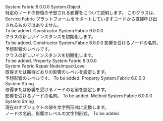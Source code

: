 <Type Name="NodeImpact" FullName="System.Fabric.Repair.NodeImpact">
  <TypeSignature Language="C#" Value="public sealed class NodeImpact" />
  <TypeSignature Language="ILAsm" Value=".class public auto ansi sealed beforefieldinit NodeImpact extends System.Object" />
  <TypeSignature Language="DocId" Value="T:System.Fabric.Repair.NodeImpact" />
  <TypeSignature Language="VB.NET" Value="Public NotInheritable Class NodeImpact" />
  <TypeSignature Language="F#" Value="type NodeImpact = class" />
  <AssemblyInfo>
    <AssemblyName>System.Fabric</AssemblyName>
    <AssemblyVersion>6.0.0.0</AssemblyVersion>
  </AssemblyInfo>
  <Base>
    <BaseTypeName>System.Object</BaseTypeName>
  </Base>
  <Interfaces />
  <Docs>
    <summary>
      <para>特定のノードの修復の予想される影響をについて説明します。</para>
      <para>このクラスは、Service Fabric プラットフォームをサポートしていますコードから直接呼び出されるものではありません。</para>
    </summary>
    <remarks>To be added.</remarks>
  </Docs>
  <Members>
    <Member MemberName=".ctor">
      <MemberSignature Language="C#" Value="public NodeImpact ();" />
      <MemberSignature Language="ILAsm" Value=".method public hidebysig specialname rtspecialname instance void .ctor() cil managed" />
      <MemberSignature Language="DocId" Value="M:System.Fabric.Repair.NodeImpact.#ctor" />
      <MemberSignature Language="VB.NET" Value="Public Sub New ()" />
      <MemberType>Constructor</MemberType>
      <AssemblyInfo>
        <AssemblyName>System.Fabric</AssemblyName>
        <AssemblyVersion>6.0.0.0</AssemblyVersion>
      </AssemblyInfo>
      <Parameters />
      <Docs>
        <summary>
          <para><see cref="T:System.Fabric.Repair.NodeImpact" /> クラスの新しいインスタンスを初期化します。</para>
        </summary>
        <remarks>To be added.</remarks>
      </Docs>
    </Member>
    <Member MemberName=".ctor">
      <MemberSignature Language="C#" Value="public NodeImpact (string nodeName, System.Fabric.Repair.NodeImpactLevel impactLevel);" />
      <MemberSignature Language="ILAsm" Value=".method public hidebysig specialname rtspecialname instance void .ctor(string nodeName, valuetype System.Fabric.Repair.NodeImpactLevel impactLevel) cil managed" />
      <MemberSignature Language="DocId" Value="M:System.Fabric.Repair.NodeImpact.#ctor(System.String,System.Fabric.Repair.NodeImpactLevel)" />
      <MemberSignature Language="VB.NET" Value="Public Sub New (nodeName As String, impactLevel As NodeImpactLevel)" />
      <MemberSignature Language="F#" Value="new System.Fabric.Repair.NodeImpact : string * System.Fabric.Repair.NodeImpactLevel -&gt; System.Fabric.Repair.NodeImpact" Usage="new System.Fabric.Repair.NodeImpact (nodeName, impactLevel)" />
      <MemberType>Constructor</MemberType>
      <AssemblyInfo>
        <AssemblyName>System.Fabric</AssemblyName>
        <AssemblyVersion>6.0.0.0</AssemblyVersion>
      </AssemblyInfo>
      <Parameters>
        <Parameter Name="nodeName" Type="System.String" />
        <Parameter Name="impactLevel" Type="System.Fabric.Repair.NodeImpactLevel" />
      </Parameters>
      <Docs>
        <param name="nodeName">
          <para>影響を受けるノードの名前。</para>
        </param>
        <param name="impactLevel">
          <para>予想影響のレベルです。</para>
        </param>
        <summary>
          <para><see cref="T:System.Fabric.Repair.NodeImpact" /> クラスの新しいインスタンスを初期化します。</para>
        </summary>
        <remarks>To be added.</remarks>
      </Docs>
    </Member>
    <Member MemberName="ImpactLevel">
      <MemberSignature Language="C#" Value="public System.Fabric.Repair.NodeImpactLevel ImpactLevel { get; set; }" />
      <MemberSignature Language="ILAsm" Value=".property instance valuetype System.Fabric.Repair.NodeImpactLevel ImpactLevel" />
      <MemberSignature Language="DocId" Value="P:System.Fabric.Repair.NodeImpact.ImpactLevel" />
      <MemberSignature Language="VB.NET" Value="Public Property ImpactLevel As NodeImpactLevel" />
      <MemberSignature Language="F#" Value="member this.ImpactLevel : System.Fabric.Repair.NodeImpactLevel with get, set" Usage="System.Fabric.Repair.NodeImpact.ImpactLevel" />
      <MemberType>Property</MemberType>
      <AssemblyInfo>
        <AssemblyName>System.Fabric</AssemblyName>
        <AssemblyVersion>6.0.0.0</AssemblyVersion>
      </AssemblyInfo>
      <ReturnValue>
        <ReturnType>System.Fabric.Repair.NodeImpactLevel</ReturnType>
      </ReturnValue>
      <Docs>
        <summary>
          <para>取得または期待どおりの影響のレベルを設定します。</para>
        </summary>
        <value>
          <para>予想影響のレベルです。</para>
        </value>
        <remarks>To be added.</remarks>
      </Docs>
    </Member>
    <Member MemberName="NodeName">
      <MemberSignature Language="C#" Value="public string NodeName { get; set; }" />
      <MemberSignature Language="ILAsm" Value=".property instance string NodeName" />
      <MemberSignature Language="DocId" Value="P:System.Fabric.Repair.NodeImpact.NodeName" />
      <MemberSignature Language="VB.NET" Value="Public Property NodeName As String" />
      <MemberSignature Language="F#" Value="member this.NodeName : string with get, set" Usage="System.Fabric.Repair.NodeImpact.NodeName" />
      <MemberType>Property</MemberType>
      <AssemblyInfo>
        <AssemblyName>System.Fabric</AssemblyName>
        <AssemblyVersion>6.0.0.0</AssemblyVersion>
      </AssemblyInfo>
      <ReturnValue>
        <ReturnType>System.String</ReturnType>
      </ReturnValue>
      <Docs>
        <summary>
          <para>取得または影響を受けるノードの名前を設定します。</para>
        </summary>
        <value>
          <para>影響を受けるノードの名前。</para>
        </value>
        <remarks>To be added.</remarks>
      </Docs>
    </Member>
    <Member MemberName="ToString">
      <MemberSignature Language="C#" Value="public override string ToString ();" />
      <MemberSignature Language="ILAsm" Value=".method public hidebysig virtual instance string ToString() cil managed" />
      <MemberSignature Language="DocId" Value="M:System.Fabric.Repair.NodeImpact.ToString" />
      <MemberSignature Language="VB.NET" Value="Public Overrides Function ToString () As String" />
      <MemberSignature Language="F#" Value="override this.ToString : unit -&gt; string" Usage="nodeImpact.ToString " />
      <MemberType>Method</MemberType>
      <AssemblyInfo>
        <AssemblyName>System.Fabric</AssemblyName>
        <AssemblyVersion>6.0.0.0</AssemblyVersion>
      </AssemblyInfo>
      <ReturnValue>
        <ReturnType>System.String</ReturnType>
      </ReturnValue>
      <Parameters />
      <Docs>
        <summary>
          <para>現在のオブジェクトの値を文字列形式に変換します。</para>
        </summary>
        <returns>
          <para>ノードの名前、影響のレベルの文字列形式。</para>
        </returns>
        <remarks>To be added.</remarks>
      </Docs>
    </Member>
  </Members>
</Type>